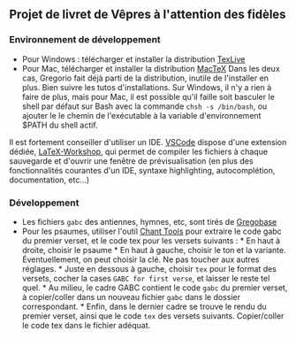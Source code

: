 ## Projet de livret de Vêpres à l'attention des fidèles

### Environnement de développement
- Pour Windows : télécharger et installer la distribution [TexLive](https://tug.org/texlive/windows.html)
- Pour Mac, télécharger et installer la distribution [MacTeX](https://tug.org/mactex/mactex-download.html)
Dans les deux cas, Gregorio fait déjà parti de la distribution, inutile de l'installer en plus.
Bien suivre les tutos d'installations. Sur Windows, il n'y a rien à faire de plus, mais pour Mac, il est possible qu'il faille soit basculer le shell par défaut sur Bash avec la commande `chsh -s /bin/bash`, ou ajouter le le chemin de l'exécutable à la variable d'environnement $PATH du shell actif.

Il est fortement conseiller d'utiliser un IDE. [VSCode](https://code.visualstudio.com/download) dispose d'une extension dédiée, [LaTeX-Workshop](https://marketplace.visualstudio.com/items?itemName=James-Yu.latex-workshop), qui permet de compiler les fichiers à chaque sauvegarde et d'ouvrir une fenêtre de prévisualisation (en plus des fonctionnalités courantes d'un IDE, syntaxe highlighting, autocomplétion, documentation, etc...)

### Développement
- Les fichiers `gabc` des antiennes, hymnes, etc, sont tirés de [Gregobase](https://gregobase.selapa.net/)   
- Pour les psaumes, utiliser l'outil [Chant Tools](https://bbloomf.github.io/jgabc/psalmtone.html) pour extraire le code gabc du premier verset, et le code tex pour les versets suivants :
      * En haut à droite, choisir le psaume
      * En haut à gauche, choisir le ton et la variante. Éventuellement, on peut choisir la clé. Ne pas toucher aux autres réglages.
      * Juste en dessous à gauche, choisir `tex` pour le format des versets, cocher la cases `GABC for first verse`, et laisser le reste tel quel.
      * Au milieu, le cadre GABC contient le code `gabc` du premier verset, à copier/coller dans un nouveau fichier `gabc` dans le dossier correspondant.
      * Enfin, dans le dernier cadre se trouve le rendu du premier verset, ainsi que le code `tex` des versets suivants. Copier/coller le code tex dans le fichier adéquat.